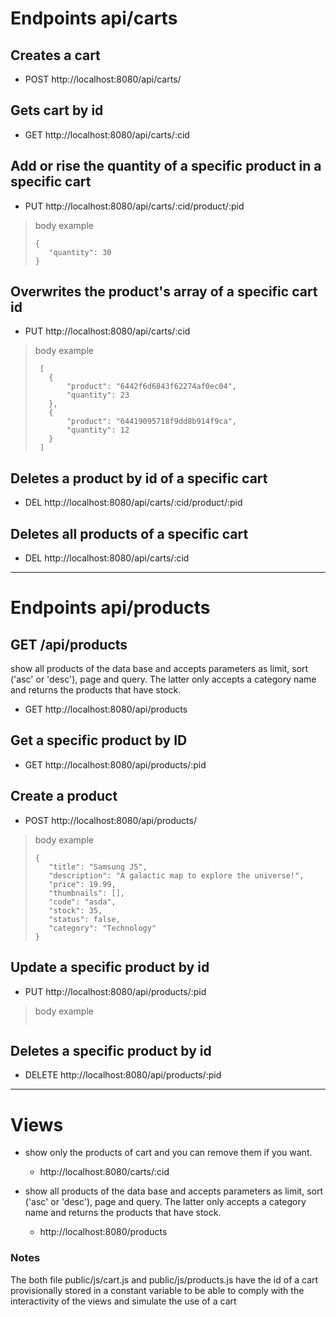 # Endpoints api/carts

## Creates a cart
-  POST http://localhost:8080/api/carts/

## Gets cart by id
-   GET http://localhost:8080/api/carts/:cid

## Add or rise the quantity of a specific product in a specific cart 
-   PUT http://localhost:8080/api/carts/:cid/product/:pid
>body example
>```
>{
>    "quantity": 30
>}
>```

## Overwrites the product's array of a specific cart id
-   PUT http://localhost:8080/api/carts/:cid

>body example
>```
>  [
>    {
>        "product": "6442f6d6843f62274af0ec04",
>        "quantity": 23
>    },
>    {
>        "product": "64419095718f9dd8b914f9ca",
>        "quantity": 12
>    }
>  ]
>```
## Deletes a product by id of a specific cart
-   DEL http://localhost:8080/api/carts/:cid/product/:pid

## Deletes all products of a specific cart
-   DEL http://localhost:8080/api/carts/:cid

----
# Endpoints api/products

 ## GET /api/products
show all products of the data base and accepts parameters as limit, sort ('asc' or 'desc'), page and query. The latter only accepts a category name and returns the products that have stock.
-   GET http://localhost:8080/api/products

## Get a specific product by ID
-   GET http://localhost:8080/api/products/:pid
## Create a product
-   POST http://localhost:8080/api/products/
>body example
>```
> {
>    "title": "Samsung J5",
>    "description": "A galactic map to explore the universe!",
>    "price": 19.99,
>    "thumbnails": [],
>    "code": "asda",
>    "stock": 35,
>    "status": false,
>    "category": "Technology"
>}
>```

## Update a specific product by id
-   PUT http://localhost:8080/api/products/:pid
>body example
>```
>
>```

## Deletes a specific product by id
-   DELETE http://localhost:8080/api/products/:pid
----
# Views
 
-   show only the products of cart and you can remove them if you want.
    -   http://localhost:8080/carts/:cid

-   show all products of the data base and accepts parameters as limit, sort ('asc' or 'desc'), page and query. The latter only accepts a category name and returns the products that have stock.
    -   http://localhost:8080/products

### Notes
The both file public/js/cart.js and public/js/products.js have the id of a cart provisionally stored in a constant variable to be able to comply with the interactivity of the views and simulate the use of a cart